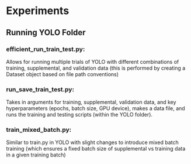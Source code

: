 # Experiments

## Running YOLO Folder

### efficient_run_train_test.py:

Allows for running multiple trials of YOLO with different combinations of training, supplemental, and validation data (this is performed by creating a Dataset object based on file path conventions)

### run_save_train_test.py:

Takes in arguments for training, supplemental, validation data, and key hyperparameters (epochs, batch size, GPU device), makes a data file, and runs the training and testing scripts (within the YOLO folder).

### train_mixed_batch.py:

Similar to train.py in YOLO with slight changes to introduce mixed batch training (which ensures a fixed batch size of supplemental vs training data in a given training batch)
